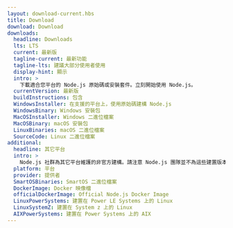 ```yaml
---
layout: download-current.hbs
title: Download
download: Download
downloads:
  headline: Downloads
  lts: LTS
  current: 最新版
  tagline-current: 最新功能
  tagline-lts: 建議大部分使用者使用
  display-hint: 顯示
  intro: >
    下載適合您平台的 Node.js 原始碼或安裝套件。立刻開始使用 Node.js。
  currentVersion: 最新版
  buildInstructions: 包含
  WindowsInstaller: 在支援的平台上，使用原始碼建構 Node.js
  WindowsBinary: Windows 安裝包
  MacOSInstaller: Windows 二進位檔案
  MacOSBinary: macOS 安裝包
  LinuxBinaries: macOS 二進位檔案
  SourceCode: Linux 二進位檔案
additional:
  headline: 其它平台
  intro: >
    Node.js 社群為其它平台維護的非官方建構。請注意 Node.js 團隊並不為這些建置版本提供技術支援且其可能與現行 Node.js 版本不一致。
  platform: 平台
  provider: 提供者
  SmartOSBinaries: SmartOS 二進位檔案
  DockerImage: Docker 映像檔
  officialDockerImage: Official Node.js Docker Image
  LinuxPowerSystems: 建置在 Power LE Systems 上的 Linux
  LinuxSystemZ: 建置在 System z 上的 Linux
  AIXPowerSystems: 建置在 Power Systems 上的 AIX
---
```


